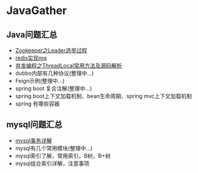 # JavaGather

## Java问题汇总

- [Zookeeper之Leader选举过程](https://github.com/smltq/spring-boot-demo/blob/master/java-gather/src/main/java/com/easy/javaGather/Zookeeper-Leader.md)
- [redis实现mq](https://github.com/smltq/spring-boot-demo/blob/master/mq-redis)
- [并发编程之ThreadLocal常用方法及源码解析](https://github.com/smltq/spring-boot-demo/blob/master/java-gather/src/main/java/com/easy/javaGather/ThreadLocal/ThreadLocal.md)
- dubbo内部有几种协议(整理中...)
- Feign示例(整理中...)
- spring boot 复合注解(整理中...)
- spring boot上下文加载机制、bean生命周期、spring mvc上下文加载机制
- spring 有哪些容器

## mysql问题汇总

- [mysql事务详解](https://github.com/smltq/spring-boot-demo/blob/master/java-gather/src/main/java/com/easy/javaGather/MySqlTransaction.md)
- mysql有几个常用模块(整理中...)
- mysql索引了解，常用索引，B树，B+树
- mysql组合索引详解，注意事项